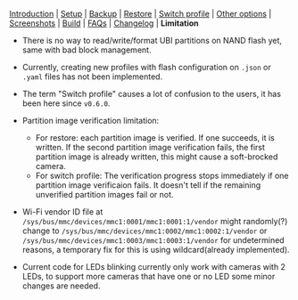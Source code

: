 [Introduction](README.md) | [Setup](README_setup.md) | [Backup](README_backup.md) | [Restore](README_restore.md) | [Switch profile](README_switch_profile.md) | [Other options](README_other_options.md) | [Screenshots](README_screenshots.md) | [Build](README_build.md) | [FAQs](README_FAQs.md) | [Changelog](Changelog.md) | **Limitation**

- There is no way to read/write/format UBI partitions on NAND flash yet, same with bad block management.

- Currently, creating new profiles with flash configuration on `.json` or `.yaml` files has not been implemented.

- The term "Switch profile" causes a lot of confusion to the users, it has been here since `v0.6.0`.

- Partition image verification limitation:
   - For restore: each partition image is verified. If one succeeds, it is written. If the second partition image verification fails, the first partition image is already written, this might cause a soft-brocked camera.
   - For switch profile: The verification progress stops immediately if one partition image verificaion fails. It doesn't tell if the remaining unverified partition images fail or not.

- Wi-Fi vendor ID file at `/sys/bus/mmc/devices/mmc1:0001/mmc1:0001:1/vendor` might randomly(?) change to `/sys/bus/mmc/devices/mmc1:0002/mmc1:0002:1/vendor` or `/sys/bus/mmc/devices/mmc1:0003/mmc1:0003:1/vendor` for undetermined reasons, a temporary fix for this is using wildcard(already implemented).

- Current code for LEDs blinking currently only work with cameras with 2 LEDs, to support more cameras that have one or no LED some minor changes are needed.
